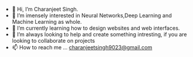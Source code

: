 - 👋 Hi, I’m Charanjeet Singh.
- 👀 I’m imensely interested in Neural Networks,Deep Learning and Machine Learning as whole.
- 🌱 I’m currently learning how to design websites and web interfaces.
- 💞️ I’m always looking to help and create something intresting, if you are looking to collaborate on projects 
- 📫 How to reach me ... charanjeetsingh9023@gmail.com

<!---
Its-Sahaj/Its-Sahaj is a ✨ special ✨ repository because its `README.md` (this file) appears on your GitHub profile.
You can click the Preview link to take a look at your changes.
--->
